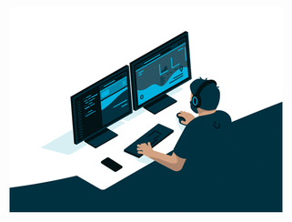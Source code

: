 <img src="https://github.com/asharbinkhalil/asharbinkhalil/blob/main/Files/banner.gif" />
<!--
**asharbinkhalil/asharbinkhalil** is a ✨ _special_ ✨ repository because its `README.md` (this file) appears on your GitHub profile.

Here are some ideas to get you started:

-->
<p>&nbsp;</p>
<a href="https://github.com/asharbinkhalil/"><img align="right" width="330" src="https://github.com/asharbinkhalil/asharbinkhalil/blob/main/Files/cartoon-headless-man-hacking-seeklogo.com.svg"></a>
- 🎓 I'm a Cyber Security UnderGrad at FAST NATIONAL UNIVERSITY.
- 🎓 I'm expecting to graduate in 2024.
- 🔭 I’m currently working on OSINT and Digital Forensics projects.
- 🌱 I’m currently learning Cyber Security.
- 👯 I’m looking to collaborate on all cyber security projects i can help with.
- 💬 Ask me about cyber security, malware analysis, and penetration testing.
- 📫 How to reach me: asharbinkhalil[at]gmail.com
- ⚡ My tools:


<p align="center">
<img src="https://github.com/SABERGLOW/SABERGLOW/blob/master/Misc/image%20backups/homeycombs/C.svg" alt="c" width="50" height="50"/> 
<img src="https://github.com/SABERGLOW/SABERGLOW/blob/master/Misc/image%20backups/homeycombs/C%2B%2B.svg" alt="cplusplus" width="50" height="50"/> 
<img src="https://assets.labs.ine.com/web/badges/low/OSINT.png" alt="OSINT" width="50" height="50"/> 
<img src="https://github.com/SABERGLOW/SABERGLOW/blob/master/Misc/image%20backups/homeycombs/SQL.png" alt="SQL" width="57" height="55"/> 
<img src="https://github.com/SABERGLOW/SABERGLOW/blob/master/Misc/image%20backups/homeycombs/HTML5.png" alt="html5" width="57" height="55"/> 
<img src="https://github.com/SABERGLOW/SABERGLOW/blob/master/Misc/image%20backups/homeycombs/CSS3.png" alt="css3" width="57" height="55"/> 
<img src="https://github.com/SABERGLOW/SABERGLOW/blob/master/Misc/image%20backups/homeycombs/JavaScript.png" alt="javascript" width="57" height="55"/> 
 
 
 
 <p align="center"> <img width="233" height="233" src="https://user-images.githubusercontent.com/104733166/187543867-773fe7a1-093c-4dd9-9029-a84fae9ddc99.gif"/>



## ☎️ Contact Me:
<p align="center">
<a href = "mailto:asharbinkhalil@gmail.com"><img src='https://img.icons8.com/color/48/000000/gmail.png' alt='gmail' height='40'></a>
<a href = https://github.com/asharbinkhalil><img src='https://img.icons8.com/color/2x/github--v1.png' alt='github' height='40'></a>
<a href = https://www.linkedin.com/in/asharbinkhalil/><img src='https://img.icons8.com/color/2x/linkedin.png' alt='linkedin' height='40'></a>
<a href = https://www.facebook.com/asharbinkhalil/><img src='https://img.icons8.com/color/2x/facebook-new.png' alt='facebook' height='40'></a>
<a href = https://www.instagram.com/asharbinkhalil/><img src='https://cdn.icon-icons.com/icons2/1826/PNG/512/4202090instagramlogosocialsocialmedia-115598_115703.png' alt='instagram' height='40'></a>

<p>&nbsp;</p>


## 📈 My Github Stats:     <a href="https://github.com/asharbinkhalil"> <img src="https://komarev.com/ghpvc/?username=asharbinkhalil&label=Profile+Views&color=2e8b57&style=flat" /></a>
<a href="https://github.com/SABERGLOW"><img height="160px" src="https://github-readme-stats.vercel.app/api?username=asharbinkhalil&count_private=true&include_all_commits=true&show_icons=true&hide_border=true&border_radius=15&line_height=24&&title_color=020024&text_color=ffffff&icon_color=020024&bg_color=4,C06C84,6C5B7B,355C7D" /></a>
  <a href="https://github.com/asharbinkhalil/">
  <img height="160px" src="https://github-readme-stats.vercel.app/api/top-langs/?username=asharbinkhalil&langs_count=6&layout=compact&hide_border=true&border_radius=15&line_height=24&card_width=380&title_color=020024&text_color=ffffff&bg_color=1,355C7D,6C5B7B,C06C84" /></a>
 <p align="center">
<img src="https://i.gifer.com/758X.gif" />
 <p>&nbsp;</p>
